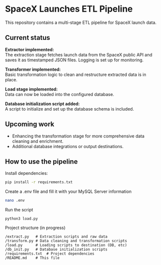 # SpaceX Launches ETL Pipeline

This repository contains a multi-stage ETL pipeline for SpaceX launch data.

## Current status

**Extractor implemented:**  
The extraction stage fetches launch data from the SpaceX public API and saves it as timestamped JSON files. Logging is set up for monitoring.

**Transformer implemented:**  
Basic transformation logic to clean and restructure extracted data is in place.

**Load stage implemented:**  
Data can now be loaded into the configured database.

**Database initialization script added:**  
A script to initialize and set up the database schema is included.

## Upcoming work

- Enhancing the transformation stage for more comprehensive data cleaning and enrichment.  
- Additional database integrations or output destinations.

## How to use the pipeline

Install dependencies:

```bash
pip install -r requirements.txt
```

Create a .env file and fill it with your MySQL Server information

```bash
nano .env
```

Run the script

```
python3 load.py
```

Project structure (in progress)
```
/extract.py   # Extraction scripts and raw data
/transform.py # Data cleaning and transformation scripts
/load.py      # Loading scripts to destination (DB, etc)
/db_init.py   # Database initialization scripts
/requirements.txt  # Project dependencies
/README.md    # This file
